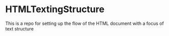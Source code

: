 # HTMLTextingStructure
This is a repo for setting up the flow of the HTML document with a focus of text structure
